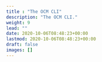 ```yaml
---
title : "The OCM CLI"
description: "The OCM CLI."
weight: 9
lead: ""
date: 2020-10-06T08:48:23+00:00
lastmod: 2020-10-06T08:48:23+00:00
draft: false
images: []
---
```


